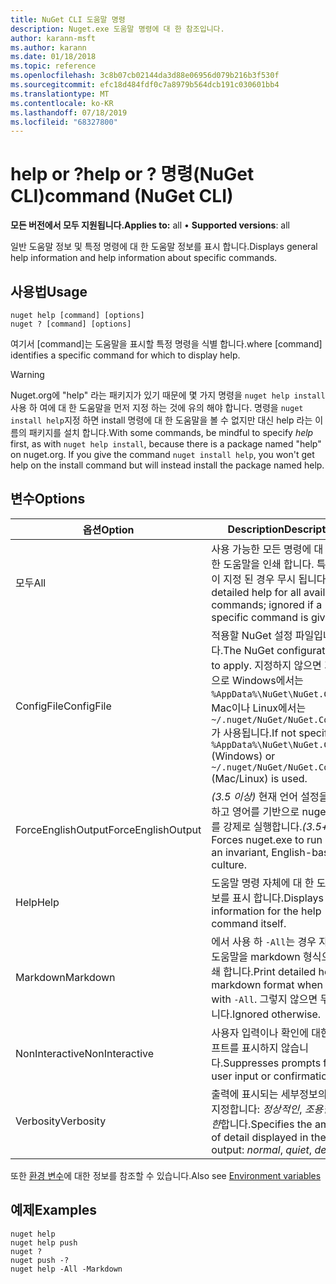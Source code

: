 ```yaml
---
title: NuGet CLI 도움말 명령
description: Nuget.exe 도움말 명령에 대 한 참조입니다.
author: karann-msft
ms.author: karann
ms.date: 01/18/2018
ms.topic: reference
ms.openlocfilehash: 3c8b07cb02144da3d88e06956d079b216b3f530f
ms.sourcegitcommit: efc18d484fdf0c7a8979b564dcb191c030601bb4
ms.translationtype: MT
ms.contentlocale: ko-KR
ms.lasthandoff: 07/18/2019
ms.locfileid: "68327800"
---
```

# <a name="help-or--command-nuget-cli"></a><span data-ttu-id="56cdf-103">help or ?</span><span class="sxs-lookup"><span data-stu-id="56cdf-103">help or ?</span></span> <span data-ttu-id="56cdf-104">명령(NuGet CLI)</span><span class="sxs-lookup"><span data-stu-id="56cdf-104">command (NuGet CLI)</span></span>

<span data-ttu-id="56cdf-105">**모든 버전에서 모두 지원됩니다.**</span><span class="sxs-lookup"><span data-stu-id="56cdf-105">**Applies to:** all &bullet; **Supported versions**: all</span></span>

<span data-ttu-id="56cdf-106">일반 도움말 정보 및 특정 명령에 대 한 도움말 정보를 표시 합니다.</span><span class="sxs-lookup"><span data-stu-id="56cdf-106">Displays general help information and help information about specific commands.</span></span>

## <a name="usage"></a><span data-ttu-id="56cdf-107">사용법</span><span class="sxs-lookup"><span data-stu-id="56cdf-107">Usage</span></span>

```cli
nuget help [command] [options]
nuget ? [command] [options]
```

<span data-ttu-id="56cdf-108">여기서 [command]는 도움말을 표시할 특정 명령을 식별 합니다.</span><span class="sxs-lookup"><span data-stu-id="56cdf-108">where [command] identifies a specific command for which to display help.</span></span>

> [!Warning]
> <span data-ttu-id="56cdf-109">Nuget.org에 "help" 라는 패키지가 있기 때문에 몇 가지 명령을 `nuget help install`사용 하 여에 대 한 도움말을 먼저 지정 하는 것에 유의 해야 합니다. 명령을 `nuget install help`지정 하면 install 명령에 대 한 도움말을 볼 수 없지만 대신 help 라는 이름의 패키지를 설치 합니다.</span><span class="sxs-lookup"><span data-stu-id="56cdf-109">With some commands, be mindful to specify *help* first, as with `nuget help install`, because there is a package named "help" on nuget.org. If you give the command `nuget install help`, you won't get help on the install command but will instead install the package named help.</span></span>

## <a name="options"></a><span data-ttu-id="56cdf-110">변수</span><span class="sxs-lookup"><span data-stu-id="56cdf-110">Options</span></span>

| <span data-ttu-id="56cdf-111">옵션</span><span class="sxs-lookup"><span data-stu-id="56cdf-111">Option</span></span> | <span data-ttu-id="56cdf-112">Description</span><span class="sxs-lookup"><span data-stu-id="56cdf-112">Description</span></span> |
| --- | --- |
| <span data-ttu-id="56cdf-113">모두</span><span class="sxs-lookup"><span data-stu-id="56cdf-113">All</span></span> | <span data-ttu-id="56cdf-114">사용 가능한 모든 명령에 대 한 자세한 도움말을 인쇄 합니다. 특정 명령이 지정 된 경우 무시 됩니다.</span><span class="sxs-lookup"><span data-stu-id="56cdf-114">Print detailed help for all available commands; ignored if a specific command is given.</span></span> |
| <span data-ttu-id="56cdf-115">ConfigFile</span><span class="sxs-lookup"><span data-stu-id="56cdf-115">ConfigFile</span></span> | <span data-ttu-id="56cdf-116">적용할 NuGet 설정 파일입니다.</span><span class="sxs-lookup"><span data-stu-id="56cdf-116">The NuGet configuration file to apply.</span></span> <span data-ttu-id="56cdf-117">지정하지 않으면 기본적으로 Windows에서는 `%AppData%\NuGet\NuGet.Config`, Mac이나 Linux에서는 `~/.nuget/NuGet/NuGet.Config`가 사용됩니다.</span><span class="sxs-lookup"><span data-stu-id="56cdf-117">If not specified, `%AppData%\NuGet\NuGet.Config` (Windows) or `~/.nuget/NuGet/NuGet.Config` (Mac/Linux) is used.</span></span>|
| <span data-ttu-id="56cdf-118">ForceEnglishOutput</span><span class="sxs-lookup"><span data-stu-id="56cdf-118">ForceEnglishOutput</span></span> | <span data-ttu-id="56cdf-119">*(3.5 이상)*  현재 언어 설정을 무시하고 영어를 기반으로 nuget.exe를 강제로 실행합니다.</span><span class="sxs-lookup"><span data-stu-id="56cdf-119">*(3.5+)* Forces nuget.exe to run using an invariant, English-based culture.</span></span> |
| <span data-ttu-id="56cdf-120">Help</span><span class="sxs-lookup"><span data-stu-id="56cdf-120">Help</span></span> | <span data-ttu-id="56cdf-121">도움말 명령 자체에 대 한 도움말 정보를 표시 합니다.</span><span class="sxs-lookup"><span data-stu-id="56cdf-121">Displays help information for the help command itself.</span></span> |
| <span data-ttu-id="56cdf-122">Markdown</span><span class="sxs-lookup"><span data-stu-id="56cdf-122">Markdown</span></span> | <span data-ttu-id="56cdf-123">에서 사용 하 `-All`는 경우 자세한 도움말을 markdown 형식으로 인쇄 합니다.</span><span class="sxs-lookup"><span data-stu-id="56cdf-123">Print detailed help in markdown format when used with `-All`.</span></span> <span data-ttu-id="56cdf-124">그렇지 않으면 무시 됩니다.</span><span class="sxs-lookup"><span data-stu-id="56cdf-124">Ignored otherwise.</span></span> |
| <span data-ttu-id="56cdf-125">NonInteractive</span><span class="sxs-lookup"><span data-stu-id="56cdf-125">NonInteractive</span></span> | <span data-ttu-id="56cdf-126">사용자 입력이나 확인에 대한 프롬프트를 표시하지 않습니다.</span><span class="sxs-lookup"><span data-stu-id="56cdf-126">Suppresses prompts for user input or confirmations.</span></span> |
| <span data-ttu-id="56cdf-127">Verbosity</span><span class="sxs-lookup"><span data-stu-id="56cdf-127">Verbosity</span></span> | <span data-ttu-id="56cdf-128">출력에 표시되는 세부정보의 양을 지정합니다: *정상적인*, *조용한*, *자세한*합니다.</span><span class="sxs-lookup"><span data-stu-id="56cdf-128">Specifies the amount of detail displayed in the output: *normal*, *quiet*, *detailed*.</span></span> |

<span data-ttu-id="56cdf-129">또한 [환경 변수](cli-ref-environment-variables.md)에 대한 정보를 참조할 수 있습니다.</span><span class="sxs-lookup"><span data-stu-id="56cdf-129">Also see [Environment variables](cli-ref-environment-variables.md)</span></span>

## <a name="examples"></a><span data-ttu-id="56cdf-130">예제</span><span class="sxs-lookup"><span data-stu-id="56cdf-130">Examples</span></span>

```cli
nuget help
nuget help push
nuget ?
nuget push -?
nuget help -All -Markdown
```
